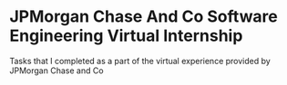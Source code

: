 # JPMorgan Chase And Co Software Engineering Virtual Internship
 Tasks that I completed as a part of the virtual experience provided by JPMorgan Chase and Co
